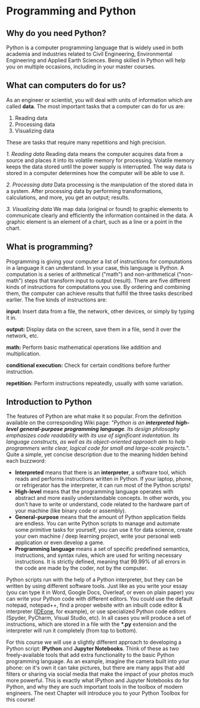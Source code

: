 # Programming and Python

## Why do you need Python? 
    
Python is a computer programming language that is widely used in both academia and industries related to Civil Engineering, Environmental Engineering and Applied Earth Sciences. Being skilled in Python will help you on multiple occasions, including in your master courses. 

## What can computers do for us?
As an engineer or scientist, you will deal with units of information which are called <b>data</b>. The most important tasks that a computer can do for us are:

1. Reading data
2. Processing data
3. Visualizing data

These are tasks that require many repetitions and high precision.

_1. Reading data_
Reading data means the computer acquires data from a source and places it into its volatile memory for processing. Volatile memory keeps the data stored until the power supply is interrupted. The way data is stored in a computer determines how the computer will be able to use it.

_2. Processing data_
Data processing is the manipulation of the stored data in a system. After processing data by performing transformations, calculations, and more, you get an output; results.

_3. Visualizing data_
We map data (original or found) to graphic elements to communicate clearly and efficiently the information contained in the data. A graphic element is an element of a chart, such as a line or a point in the chart.

## What is programming?

Programming is giving your computer a list of instructions for computations in a language it can understand. In your case, this language is Python. A computation is a series of arithmetical ("math") and non-arithmetical ("non-math") steps that transform input to output (result).
There are five different kinds of instructions for computations you use. By ordering and combining them, the computer can achieve results that fulfill the three tasks described earlier. The five kinds of instructions are:

<b>input:</b>
    Insert data from a file, the network, other devices, or simply by typing it in.
    
<b>output:</b>
    Display data on the screen, save them in a file, send it over the network, etc.

<b>math:</b>
    Perform basic mathematical operations like addition and multiplication.

<b>conditional execution:</b>
    Check for certain conditions before further instruction.

<b>repetition:</b>
    Perform instructions repeatedly, usually with some variation.


## Introduction to Python
    
The features of Python are what make it so popular. From the definition available on the corresponding Wiki page: <i> "Python is an <b>interpreted</b> <b>high-level</b> <b>general-purpose</b> <b>programming language</b>. Its design philosophy emphasizes code readability with its use of significant indentation. Its language constructs, as well as its object-oriented approach aim to help programmers write clear, logical code for small and large-scale projects."</i>. Quite a simple, yet concise description due to the meaning hidden behind each buzzword:

<ul>
<li> <b>Interpreted</b> means that there is an <b>interpreter</b>, a software tool, which reads and performs instructions written in Python. If your laptop, phone, or refrigerator has the interpreter, it can run most of the Python scripts!
<li> <b>High-level</b> means that the programming language operates with abstract and more easily understandable concepts. In other words, you don't have to write or understand, code related to the hardware part of your machine (like binary code or assembly).
<li> <b>General-purpose</b> means that the amount of Python application fields are endless. You can write Python scripts to manage and automate some primitive tasks for yourself, you can use it for data science, create your own machine / deep learning project, write your personal web application or even develop a game. 
<li> <b> Programming language </b>means a set of specific predefined semantics, instructions, and syntax rules, which are used for writing necessary instructions. It is strictly defined, meaning that 99.99% of all errors in the code are made by the coder, not by the computer.
</ul>

Python scripts run with the help of a Python interpreter, but they can be written by using different software tools. Just like as you write your essay (you can type it in Word, Google Docs, Overleaf, or even on plain paper) you can write your Python code with different editors. You could use the default notepad, notepad++, find a proper website with an inbuilt code editor & interpreter (<a href="https://ideone.com/">IDEone</a>, for example), or use specialized Python code editors (Spyder, PyCharm, Visual Studio, etc). In all cases you will produce a set of instructions, which are stored in a file with the <b>*.py</b> extension and the interpreter will run it completely (from top to bottom).

For this course we will use a slightly different approach to developing a Python script: <b>IPython</b> and <b>Jupyter Notebooks</b>. Think of these as two freely-available tools that add extra functionality to the basic Python programming language. As an example, imagine the camera built into your phone: on it's own it can take pictures, but there are many apps that add filters or sharing via social media that make the impact of your photos much more powerful. This is exactly what IPython and Jupyter Notebooks do for Python, and why they are such important tools in the toolbox of modern engineers. The next Chapter will introduce you to your Python Toolbox for this course!

